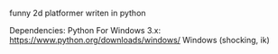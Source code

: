 funny 2d platformer writen in python

Dependencies:
Python For Windows 3.x: https://www.python.org/downloads/windows/
Windows (shocking, ik)
